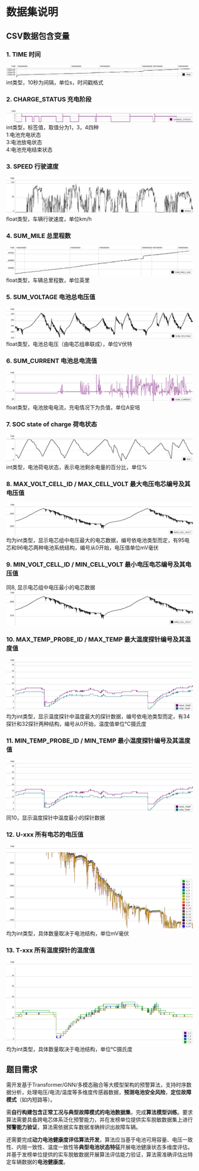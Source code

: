 # 数据集说明  
## CSV数据包含变量
### 1. TIME 时间  
![alt text](img/image1.png)
int类型，10秒为间隔，单位s，时间戳格式
### 2. CHARGE_STATUS 充电阶段
![alt text](img/image2.png)
int类型，标签值，取值分为1，3，4四种  
1:电池充电状态  
3:电池放电状态  
4:电池充电结束状态  
### 3. SPEED 行驶速度  
![alt text](img/image3.png)
float类型，车辆行驶速度，单位km/h
### 4. SUM_MILE 总里程数  
![alt text](img/image4.png)
float类型，车辆总里程数，单位英里  
### 5. SUM_VOLTAGE 电池总电压值  
![alt text](img/image5.png)
float类型，电池总电压（由电芯组串联成），单位V伏特  
### 6. SUM_CURRENT 电池总电流值  
![alt text](img/image6.png)
float类型，电池放电电流，充电情况下为负值，单位A安培  
### 7. SOC state of charge 荷电状态  
![alt text](img/image7.png)
int类型，电池荷电状态，表示电池剩余电量的百分比，单位%  
### 8. MAX_VOLT_CELL_ID / MAX_CELL_VOLT 最大电压电芯编号及其电压值  
![alt text](img/image8.png)
均为int类型，显示电芯组中电压最大的电芯数据，编号依电池类型而定，有95电芯和96电芯两种电池系统结构，编号从0开始，电压值单位mV毫伏  
### 9. MIN_VOLT_CELL_ID / MIN_CELL_VOLT 最小电压电芯编号及其电压值 
同8, 显示电芯组中电压最小的电芯数据
![alt text](img/image9.png)
### 10. MAX_TEMP_PROBE_ID / MAX_TEMP 最大温度探针编号及其温度值  
![alt text](img/image10.png)
均为int类型，显示温度探针中温度最大的探针数据，编号依电池类型而定，有34探针和32探针两种结构，编号从0开始，温度值单位℃摄氏度
### 11. MIN_TEMP_PROBE_ID / MIN_TEMP 最小温度探针编号及其温度值 
![alt text](img/image11.png) 
同10，显示温度探针中温度最小的探针数据
### 12. U-xxx 所有电芯的电压值
![alt text](img/image12.png)
均为int类型，具体数量取决于电池结构，单位mV毫伏
### 13. T-xxx 所有温度探针的温度值
![alt text](img/image13.png)
均为int类型，具体数量取决于电池结构，单位℃摄氏度  
## 题目需求  
需开发基于Transformer/GNN/多模态融合等大模型架构的预警算法，支持时序数据分析，处理电压/电流/温度等多维度传感器数据，**预测电池安全风险**，**定位故障模式**（如内短路等）。  
  
需**自行构建包含正常工况与典型故障模式的电池数据集**，完成**算法模型训练**。要求算法需要具备跨电芯体系泛化预警能力，并在发榜单位提供实车脱敏数据集上进行**预警能力验证**，算法需依据实车数据准确辨识出故障车辆。  

还需要完成**动力电池健康度评估算法开发**，算法应当基于电池可用容量、电压一致性、内阻一致性、温度一致性等**典型电池状态特征**开展电池健康状态多维度评估。并基于发榜单位提供的实车脱敏数据开展算法评估能力验证，算法需准确评估出特定车辆数据的**电池健康度**。